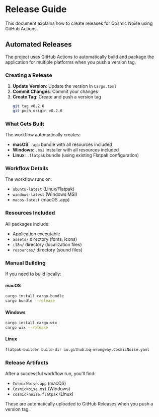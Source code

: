 # Release Guide

This document explains how to create releases for Cosmic Noise using GitHub Actions.

## Automated Releases

The project uses GitHub Actions to automatically build and package the application for multiple platforms when you push a version tag.

### Creating a Release

1. **Update Version**: Update the version in `Cargo.toml`
2. **Commit Changes**: Commit your changes
3. **Create Tag**: Create and push a version tag
   ```bash
   git tag v0.2.6
   git push origin v0.2.6
   ```

### What Gets Built

The workflow automatically creates:

- **macOS**: `.app` bundle with all resources included
- **Windows**: `.msi` installer with all resources included  
- **Linux**: `.flatpak` bundle (using existing Flatpak configuration)

### Workflow Details

The workflow runs on:
- `ubuntu-latest` (Linux/Flatpak)
- `windows-latest` (Windows MSI)
- `macos-latest` (macOS .app)

### Resources Included

All packages include:
- Application executable
- `assets/` directory (fonts, icons)
- `i18n/` directory (localization files)
- `resources/` directory (sound files)

### Manual Building

If you need to build locally:

#### macOS
```bash
cargo install cargo-bundle
cargo bundle --release
```

#### Windows
```bash
cargo install cargo-wix
cargo wix --release
```

#### Linux
```bash
flatpak-builder build-dir io.github.bq-wrongway.CosmicNoise.yaml
```

### Release Artifacts

After a successful workflow run, you'll find:
- `CosmicNoise.app` (macOS)
- `CosmicNoise.msi` (Windows)
- `cosmic-noise.flatpak` (Linux)

These are automatically uploaded to GitHub Releases when you push a version tag. 